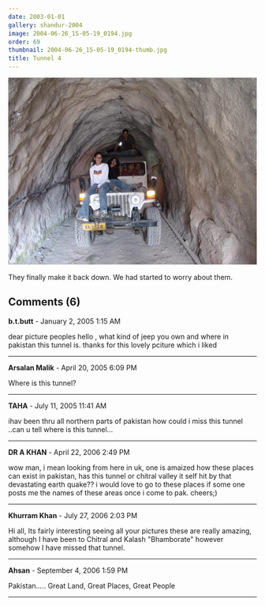 ```yaml
---
date: 2003-01-01
gallery: shandur-2004
image: 2004-06-26_15-05-19_0194.jpg
order: 69
thumbnail: 2004-06-26_15-05-19_0194-thumb.jpg
title: Tunnel 4
---
```


![Tunnel 4](./2004-06-26_15-05-19_0194.jpg)

They finally make it back down. We had started to worry about them.

<div id="comments">

## Comments (6)

**b.t.butt** - January  2, 2005  1:15 AM

dear picture peoples hello , what kind of jeep you own and where in pakistan this tunnel is. thanks for this lovely pciture which i liked

---

**Arsalan Malik** - April 20, 2005  6:09 PM

Where is this tunnel?

---

**TAHA** - July 11, 2005 11:41 AM

ihav been thru all northern parts of pakistan how could i miss this tunnel ..can u tell where is this tunnel...

---

**DR A KHAN** - April 22, 2006  2:49 PM

wow man, i mean looking from here in uk, one is amaized how these places can exist in pakistan, has this tunnel or chitral valley it self hit by that devastating earth quake??
i would love to go to these places if some one posts me the names of these areas once i come to pak.
cheers;)

---

**Khurram Khan** - July 27, 2006  2:03 PM

Hi all,
Its fairly interesting seeing all your pictures these are really amazing, although I have been to Chitral and Kalash "Bhamborate" however somehow I have missed that tunnel.

---

**Ahsan** - September  4, 2006  1:59 PM

Pakistan..... Great Land, Great Places, Great People

---

</div>